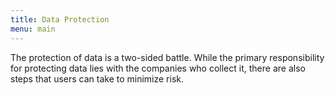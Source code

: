 ```yaml
---
title: Data Protection
menu: main
---
```


The protection of data is a two-sided battle. While the primary responsibility for protecting data lies with the companies who collect it, there are also steps that users can take to minimize risk.

